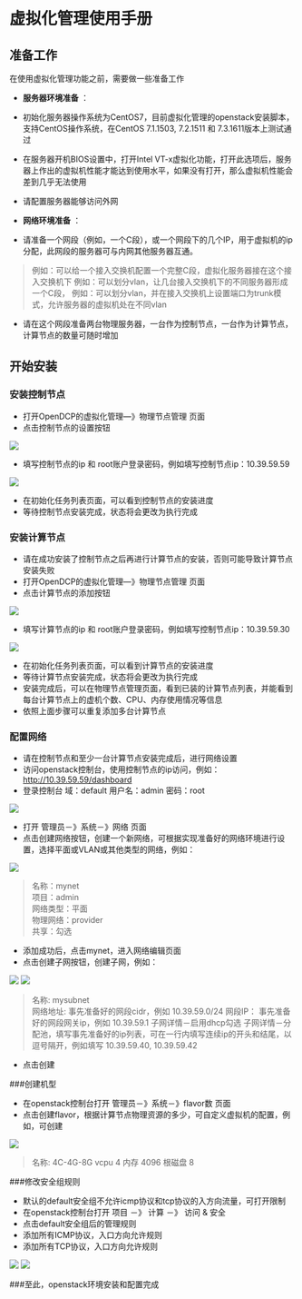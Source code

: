 # 虚拟化管理使用手册

## 准备工作
在使用虚拟化管理功能之前，需要做一些准备工作

- **服务器环境准备** ：
 -  初始化服务器操作系统为CentOS7，目前虚拟化管理的openstack安装脚本，支持CentOS操作系统，在CentOS 7.1.1503, 7.2.1511 和 7.3.1611版本上测试通过
 
 -  在服务器开机BIOS设置中，打开Intel VT-x虚拟化功能，打开此选项后，服务器上作出的虚拟机性能才能达到使用水平，如果没有打开，那么虚拟机性能会差到几乎无法使用
 
 -  请配置服务器能够访问外网

- **网络环境准备** ：
 -  请准备一个网段（例如，一个C段），或一个网段下的几个IP，用于虚拟机的ip分配，此网段的服务器可与内网其他服务器互通。
  >  例如：可以给一个接入交换机配置一个完整C段，虚拟化服务器接在这个接入交换机下
   例如：可以划分vlan，让几台接入交换机下的不同服务器形成一个C段，
   例如：可以划分vlan，并在接入交换机上设置端口为trunk模式，允许服务器的虚拟机处在不同vlan
  
 -  请在这个网段准备两台物理服务器，一台作为控制节点，一台作为计算节点，计算节点的数量可随时增加
 
## 开始安装
### 安装控制节点
-  打开OpenDCP的虚拟化管理—》物理节点管理 页面
-  点击控制节点的设置按钮

![](media/QQ20170713-0@2x.png)

-  填写控制节点的ip 和 root账户登录密码，例如填写控制节点ip：10.39.59.59

![](media/QQ20170713-1@2x.png)

-  在初始化任务列表页面，可以看到控制节点的安装进度
-  等待控制节点安装完成，状态将会更改为执行完成

### 安装计算节点
-  请在成功安装了控制节点之后再进行计算节点的安装，否则可能导致计算节点安装失败
-  打开OpenDCP的虚拟化管理—》物理节点管理 页面
-  点击计算节点的添加按钮

![](media/QQ20170713-2@2x.png)

-  填写计算节点的ip 和 root账户登录密码，例如填写控制节点ip：10.39.59.30

![](media/QQ20170713-3@2x.png)

-  在初始化任务列表页面，可以看到计算节点的安装进度
-  等待计算节点安装完成，状态将会更改为执行完成
-  安装完成后，可以在物理节点管理页面，看到已装的计算节点列表，并能看到每台计算节点上的虚机个数、CPU、内存使用情况等信息
-  依照上面步骤可以重复添加多台计算节点

### 配置网络
-  请在控制节点和至少一台计算节点安装完成后，进行网络设置
-  访问openstack控制台，使用控制节点的ip访问，例如：http://10.39.59.59/dashboard
-  登录控制台 域：default   用户名：admin   密码：root

![](media/QQ20170713-4@2x.png)

-  打开 管理员－》系统－》网络 页面
-  点击创建网络按钮，创建一个新网络，可根据实现准备好的网络环境进行设置，选择平面或VLAN或其他类型的网络，例如：

![](media/QQ20170713-5@2x.png)

>   名称：mynet  
   项目：admin  
   网络类型：平面  
   物理网络：provider   
   共享：勾选
-  添加成功后，点击mynet，进入网络编辑页面
-  点击创建子网按钮，创建子网，例如：

![](media/QQ20170713-6@2x.png)
![](media/QQ20170713-7@2x.png)

 >    名称: mysubnet  
     网络地址: 事先准备好的网段cidr，例如 10.39.59.0/24
     网段IP： 事先准备好的网段网关ip，例如 10.39.59.1
     子网详情－启用dhcp勾选
     子网详情－分配池，填写事先准备好的ip列表，可在一行内填写连续ip的开头和结尾，以逗号隔开，例如填写 10.39.59.40, 10.39.59.42

 -  点击创建

###创建机型
-  在openstack控制台打开 管理员－》系统－》flavor数 页面
-  点击创建flavor，根据计算节点物理资源的多少，可自定义虚拟机的配置，例如，可创建

![](media/QQ20170713-8@2x.png)

 > 名称: 4C-4G-8G
    vcpu  4
    内存  4096
    根磁盘   8 

###修改安全组规则

-  默认的default安全组不允许icmp协议和tcp协议的入方向流量，可打开限制
-  在openstack控制台打开 项目 －》 计算 －》 访问 & 安全
-  点击default安全组后的管理规则
-  添加所有ICMP协议，入口方向允许规则
-  添加所有TCP协议，入口方向允许规则

![](media/QQ20170713-9@2x.png)
![](media/QQ20170713-10@2x.png)

###至此，openstack环境安装和配置完成


